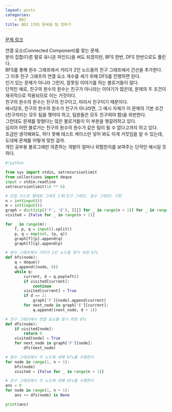 ```yaml
---
layout: posts
categories:
    - BOJ
title: BOJ 1765 닭싸움 팀 정하기
---
```


[문제 링크](https://www.acmicpc.net/problem/1765)

연결 요소(Connected Component)를 찾는 문제.  
분리 집합(다른 말로 유니온 파인드)을 써도 되겠지만, BFS 한번, DFS 한번으로도 풀린다.  
BFS를 통해 원수 그래프에서 거리가 2인 노드들의 친구 그래프에서 간선을 추가한다.  
그 이후 친구 그래프의 연결 요소 개수를 세기 위해 DFS를 진행하면 된다.  
인기 있는 문제가 아니라 그런지, 잘못된 이야기를 하는 블로거들이 많다.  
단적인 예로, 친구의 원수의 원수는 친구가 아니라는 이야기가 많은데, 문제의 두 조건이 재귀적으로 적용되므로 이는 거짓이다.  
친구의 원수의 원수는 친구의 친구이고, 따라서 친구이기 때문이다.  
애시당초, 친구의 원수의 원수가 친구가 아니라면, 그 예시 자체가 이 문제의 기본 조건(친구끼리는 모두 팀을 맺어야 하고, 팀원들은 모두 친구여야 함)을 위반한다.  
그런데도 문제를 맞혔다는 많은 블로거들이 이 부분을 헷갈려하고 있다.  
심지어 어떤 블로거는 친구의 원수의 원수가 같은 팀이 될 수 없다고까지 하고 있다.  
조금만 생각해봐도, 하다 못해 테스트 케이스만 넣어 봐도 이게 거짓임을 알 수 있는데, 도대체 문제를 어떻게 맞힌 걸까.  
개인 공부용 블로그에만 의존하는 개발이 얼마나 위험한지를 보여주는 단적인 예시일 듯하다.

```python
#!python

from sys import stdin, setrecursionlimit
from collections import deque
input = stdin.readline
setrecursionlimit(10 ** 6)

# 인접 리스트 형태로 그래프 2개(친구 그래프, 원수 그래프) 구현
n = int(input())
m = int(input())
graph = dict(zip(('F', 'E'), [[[] for _ in range(n + 1)] for _ in range(2)]))
visited = [False for _ in range(n + 1)]

for _ in range(m):
    f, p, q = input().split()
    p, q = map(int, (p, q))
    graph[f][p].append(q)
    graph[f][q].append(p)

# 원수 그래프에서 거리가 2인 노드를 찾기 위한 bfs
def bfs(node):
    q = deque()
    q.append((node, 0))
    while q:
        current, d = q.popleft()
        if visited[current]:
            continue
        visited[current] = True
        if d == 2:
            graph['F'][node].append(current)
        for next_node in graph['E'][current]:
            q.append((next_node, d + 1))

# 친구 그래프에서 연결 요소를 찾기 위한 dfs
def dfs(node):
    if visited[node]:
        return 0
    visited[node] = True
    for next_node in graph['F'][node]:
        dfs(next_node)

# 원수 그래프에서 각 노드에 대해 bfs를 수행한다
for node in range(1, n + 1):
    bfs(node)
    visited = [False for _ in range(n + 1)]

# 친구 그래프에서 각 노드에 대해 dfs를 수행한다
ans = 0
for node in range(1, n + 1):
    ans += dfs(node) is None

print(ans)
```

